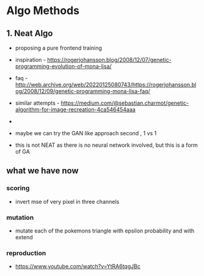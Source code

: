 # Algo Methods

## 1. Neat Algo
* proposing a pure frontend training 
* inspiration - https://rogerjohansson.blog/2008/12/07/genetic-programming-evolution-of-mona-lisa/
* faq - http://web.archive.org/web/20220125080743/https://rogerjohansson.blog/2008/12/09/genetic-programming-mona-lisa-faq/
* similar attempts - https://medium.com/@sebastian.charmot/genetic-algorithm-for-image-recreation-4ca546454aaa
* 

* maybe we can try the GAN like approach second , 1 vs 1
* this is not NEAT as there is no neural network involved, but this is a form of GA


## what we have now

### scoring
* invert mse of very pixel in three channels

### mutation
* mutate each of the pokemons triangle with epsilon probability and with extend 

### reproduction
* https://www.youtube.com/watch?v=YtRA6tqgJBc






